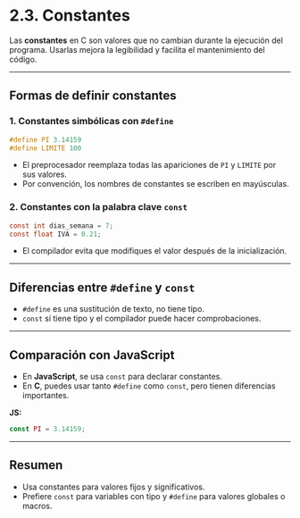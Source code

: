 # 2.3. Constantes

Las **constantes** en C son valores que no cambian durante la ejecución del programa. Usarlas mejora la legibilidad y facilita el mantenimiento del código.

---

## Formas de definir constantes

### 1. Constantes simbólicas con `#define`

```c
#define PI 3.14159
#define LIMITE 100
```

- El preprocesador reemplaza todas las apariciones de `PI` y `LIMITE` por sus valores.
- Por convención, los nombres de constantes se escriben en mayúsculas.

### 2. Constantes con la palabra clave `const`

```c
const int dias_semana = 7;
const float IVA = 0.21;
```

- El compilador evita que modifiques el valor después de la inicialización.

---

## Diferencias entre `#define` y `const`

- `#define` es una sustitución de texto, no tiene tipo.
- `const` sí tiene tipo y el compilador puede hacer comprobaciones.

---

## Comparación con JavaScript

- En **JavaScript**, se usa `const` para declarar constantes.
- En **C**, puedes usar tanto `#define` como `const`, pero tienen diferencias importantes.

**JS:**

```javascript
const PI = 3.14159;
```

---

## Resumen

- Usa constantes para valores fijos y significativos.
- Prefiere `const` para variables con tipo y `#define` para valores globales o macros.
